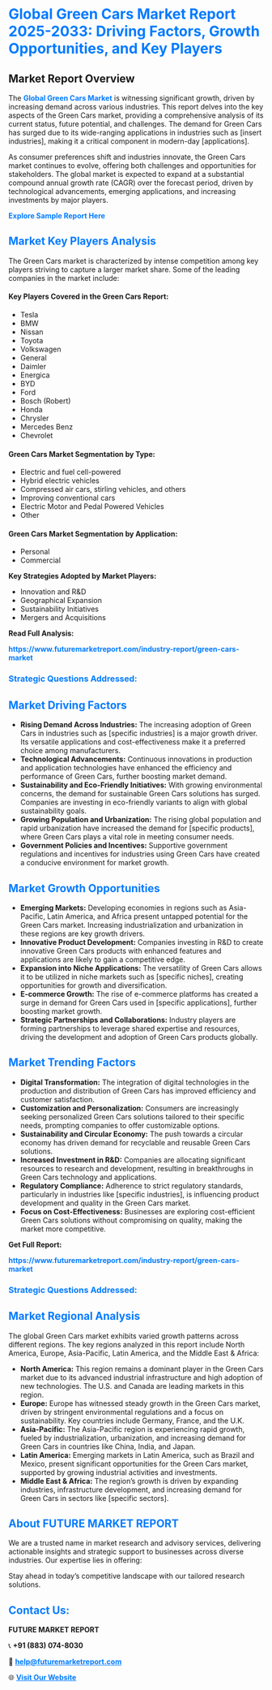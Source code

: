 <h1 style="color: #007BFF;">Global Green Cars Market Report 2025-2033: Driving Factors, Growth Opportunities, and Key Players</h1>

<section id="overview">
<h2>Market Report Overview</h2>
<p>The <a href="https://www.futuremarketreport.com/industry-report/green-cars-market" style="color: #007BFF; text-decoration: none;"><strong>Global Green Cars Market</strong></a> is witnessing significant growth, driven by increasing demand across various industries. This report delves into the key aspects of the Green Cars market, providing a comprehensive analysis of its current status, future potential, and challenges. The demand for Green Cars has surged due to its wide-ranging applications in industries such as [insert industries], making it a critical component in modern-day [applications].</p>
<p>As consumer preferences shift and industries innovate, the Green Cars market continues to evolve, offering both challenges and opportunities for stakeholders. The global market is expected to expand at a substantial compound annual growth rate (CAGR) over the forecast period, driven by technological advancements, emerging applications, and increasing investments by major players.</p>
</section>

<section id="overview">
<p><a href="https://www.futuremarketreport.com/request-sample/reportId=62974" style="color: #007BFF; text-decoration: none;"><strong>Explore Sample Report Here</strong></a></p>
</section>

<section id="key-players">
<h2 style="color: #007BFF;">Market Key Players Analysis</h2>
<p>The Green Cars market is characterized by intense competition among key players striving to capture a larger market share. Some of the leading companies in the market include:</p>
<h4>Key Players Covered in the Green Cars Report:</h4>
<ul><li>Tesla</li><li>BMW</li><li>Nissan</li><li>Toyota</li><li>Volkswagen</li><li>General</li><li>Daimler</li><li>Energica</li><li>BYD</li><li>Ford</li><li>Bosch (Robert)</li><li>Honda</li><li>Chrysler</li><li>Mercedes Benz</li><li>Chevrolet</li></ul>
<h4>Green Cars Market Segmentation by Type:</h4>
<ul><li>Electric and fuel cell-powered</li><li>Hybrid electric vehicles</li><li>Compressed air cars, stirling vehicles, and others</li><li>Improving conventional cars</li><li>Electric Motor and Pedal Powered Vehicles</li><li>Other</li></ul>

<h4>Green Cars Market Segmentation by Application:</h4>
<ul><li>Personal</li><li>Commercial</li></ul>
<p><strong>Key Strategies Adopted by Market Players:</strong></p>
<ul>
<li>Innovation and R&D</li>
<li>Geographical Expansion</li>
<li>Sustainability Initiatives</li>
<li>Mergers and Acquisitions</li>
</ul>
</section>

<section>
<p><strong>Read Full Analysis: </strong></p><a href="https://www.futuremarketreport.com/industry-report/green-cars-market" style="color: #007BFF; text-decoration: none;"><strong>https://www.futuremarketreport.com/industry-report/green-cars-market</strong></a>
<h3 style="color: #007BFF;">Strategic Questions Addressed:</h3>
</section>

<section id="driving-factors">
<h2 style="color: #007BFF;">Market Driving Factors</h2>
<ul>
<li><strong>Rising Demand Across Industries:</strong> The increasing adoption of Green Cars in industries such as [specific industries] is a major growth driver. Its versatile applications and cost-effectiveness make it a preferred choice among manufacturers.</li>
<li><strong>Technological Advancements:</strong> Continuous innovations in production and application technologies have enhanced the efficiency and performance of Green Cars, further boosting market demand.</li>
<li><strong>Sustainability and Eco-Friendly Initiatives:</strong> With growing environmental concerns, the demand for sustainable Green Cars solutions has surged. Companies are investing in eco-friendly variants to align with global sustainability goals.</li>
<li><strong>Growing Population and Urbanization:</strong> The rising global population and rapid urbanization have increased the demand for [specific products], where Green Cars plays a vital role in meeting consumer needs.</li>
<li><strong>Government Policies and Incentives:</strong> Supportive government regulations and incentives for industries using Green Cars have created a conducive environment for market growth.</li>
</ul>
</section>

<section id="growth-opportunities">
<h2 style="color: #007BFF;">Market Growth Opportunities</h2>
<ul>
<li><strong>Emerging Markets:</strong> Developing economies in regions such as Asia-Pacific, Latin America, and Africa present untapped potential for the Green Cars market. Increasing industrialization and urbanization in these regions are key growth drivers.</li>
<li><strong>Innovative Product Development:</strong> Companies investing in R&D to create innovative Green Cars products with enhanced features and applications are likely to gain a competitive edge.</li>
<li><strong>Expansion into Niche Applications:</strong> The versatility of Green Cars allows it to be utilized in niche markets such as [specific niches], creating opportunities for growth and diversification.</li>
<li><strong>E-commerce Growth:</strong> The rise of e-commerce platforms has created a surge in demand for Green Cars used in [specific applications], further boosting market growth.</li>
<li><strong>Strategic Partnerships and Collaborations:</strong> Industry players are forming partnerships to leverage shared expertise and resources, driving the development and adoption of Green Cars products globally.</li>
</ul>
</section>

<section id="trending-factors">
<h2 style="color: #007BFF;">Market Trending Factors</h2>
<ul>
<li><strong>Digital Transformation:</strong> The integration of digital technologies in the production and distribution of Green Cars has improved efficiency and customer satisfaction.</li>
<li><strong>Customization and Personalization:</strong> Consumers are increasingly seeking personalized Green Cars solutions tailored to their specific needs, prompting companies to offer customizable options.</li>
<li><strong>Sustainability and Circular Economy:</strong> The push towards a circular economy has driven demand for recyclable and reusable Green Cars solutions.</li>
<li><strong>Increased Investment in R&D:</strong> Companies are allocating significant resources to research and development, resulting in breakthroughs in Green Cars technology and applications.</li>
<li><strong>Regulatory Compliance:</strong> Adherence to strict regulatory standards, particularly in industries like [specific industries], is influencing product development and quality in the Green Cars market.</li>
<li><strong>Focus on Cost-Effectiveness:</strong> Businesses are exploring cost-efficient Green Cars solutions without compromising on quality, making the market more competitive.</li>
</ul>
</section>

<section>
<p><strong>Get Full Report: </strong></p><a href="https://www.futuremarketreport.com/industry-report/green-cars-market" style="color: #007BFF; text-decoration: none;"><strong>https://www.futuremarketreport.com/industry-report/green-cars-market</strong></a>
<h3 style="color: #007BFF;">Strategic Questions Addressed:</h3>
</section>


<section id="regional-analysis">
<h2 style="color: #007BFF;">Market Regional Analysis</h2>
<p>The global Green Cars market exhibits varied growth patterns across different regions. The key regions analyzed in this report include North America, Europe, Asia-Pacific, Latin America, and the Middle East & Africa:</p>
<ul>
<li><strong>North America:</strong> This region remains a dominant player in the Green Cars market due to its advanced industrial infrastructure and high adoption of new technologies. The U.S. and Canada are leading markets in this region.</li>
<li><strong>Europe:</strong> Europe has witnessed steady growth in the Green Cars market, driven by stringent environmental regulations and a focus on sustainability. Key countries include Germany, France, and the U.K.</li>
<li><strong>Asia-Pacific:</strong> The Asia-Pacific region is experiencing rapid growth, fueled by industrialization, urbanization, and increasing demand for Green Cars in countries like China, India, and Japan.</li>
<li><strong>Latin America:</strong> Emerging markets in Latin America, such as Brazil and Mexico, present significant opportunities for the Green Cars market, supported by growing industrial activities and investments.</li>
<li><strong>Middle East & Africa:</strong> The region’s growth is driven by expanding industries, infrastructure development, and increasing demand for Green Cars in sectors like [specific sectors].</li>
</ul>
</section>

<footer>
<h2 style="color: #007BFF;">About FUTURE MARKET REPORT</h2>
<p>We are a trusted name in market research and advisory services, delivering actionable insights and strategic support to businesses across diverse industries. Our expertise lies in offering:</p>

<p>Stay ahead in today’s competitive landscape with our tailored research solutions.</p>

<h2 style="color: #007BFF;">Contact Us:</h2>
<p><strong>FUTURE MARKET REPORT</strong></p>
<p>📞 <strong>+91 (883) 074-8030</strong></p>
<p>📧 <strong><a href="mailto:help@futuremarketreport.com" style="color: #007BFF;">help@futuremarketreport.com</a></strong></p>
<p>🌐 <strong><a href="https://www.futuremarketreport.com/" style="color: #007BFF;">Visit Our Website</a></strong></p>
</footer>